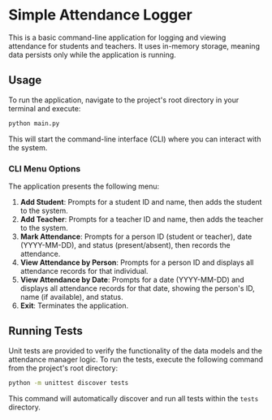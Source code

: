 # Simple Attendance Logger

This is a basic command-line application for logging and viewing attendance for students and teachers. It uses in-memory storage, meaning data persists only while the application is running.

## Usage

To run the application, navigate to the project's root directory in your terminal and execute:

```bash
python main.py
```

This will start the command-line interface (CLI) where you can interact with the system.

### CLI Menu Options

The application presents the following menu:

1.  **Add Student**: Prompts for a student ID and name, then adds the student to the system.
2.  **Add Teacher**: Prompts for a teacher ID and name, then adds the teacher to the system.
3.  **Mark Attendance**: Prompts for a person ID (student or teacher), date (YYYY-MM-DD), and status (present/absent), then records the attendance.
4.  **View Attendance by Person**: Prompts for a person ID and displays all attendance records for that individual.
5.  **View Attendance by Date**: Prompts for a date (YYYY-MM-DD) and displays all attendance records for that date, showing the person's ID, name (if available), and status.
6.  **Exit**: Terminates the application.

## Running Tests

Unit tests are provided to verify the functionality of the data models and the attendance manager logic. To run the tests, execute the following command from the project's root directory:

```bash
python -m unittest discover tests
```

This command will automatically discover and run all tests within the `tests` directory.
